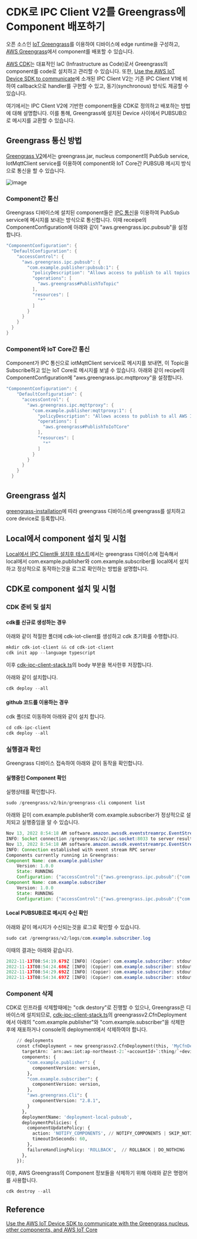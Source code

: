 # CDK로 IPC Client V2를 Greengrass에 Component 배포하기

오픈 소스인 [IoT Greengrass](https://github.com/kyopark2014/iot-greengrass)를 이용하여 디바이스에 edge runtime을 구성하고, [AWS Greengrass](https://ap-northeast-2.console.aws.amazon.com/iot/home?region=ap-northeast-2#/greengrassIntro)에서 component를 배포할 수 있습니다. 

[AWS CDK](https://github.com/kyopark2014/technical-summary/blob/main/cdk-introduction.md)는 대표적인 IaC (Infrastructure as Code)로서 Greengrass의 component를 code로 설치하고 관리할 수 있습니다. 또한, [Use the AWS IoT Device SDK to communicate](https://docs.aws.amazon.com/greengrass/v2/developerguide/interprocess-communication.html#ipc-authorization-policies)에 소개된 IPC Client V2는 기존 IPC Client V1에 비하여 callback으로 handler를 구현할 수 있고, 동기(synchronous) 방식도 제공할 수 있습니다. 

여기에서는 IPC Client V2에 기반한 component들을 CDK로 정의하고 배포하는 방법에 대해 설명합니다. 이를 통해, Greengrass에 설치된 Device 사이에서 PUBSUB으로 메시지를 교환할 수 있습니다.

## Greengrass 통신 방법

[Greengrass V2](https://github.com/kyopark2014/iot-greengrass/blob/main/README.md#greengrass-basic)에서는 greengrass.jar, nucleus component의 PubSub service, IotMqttClient service를 이용하여 component와 IoT Core간 PUBSUB 메시지 방식으로 통신을 할 수 있습니다. 

![image](https://user-images.githubusercontent.com/52392004/201517089-27c1e53d-ddbb-4d72-839b-b213ac760215.png)


### Component간 통신 

Greengrass 디바이스에 설치된 component들은 [IPC 통신](https://github.com/kyopark2014/iot-greengrass/blob/main/IPC.md)을 이용하여 PubSub service에 메시지를 보내는 방식으로 통신합니다. 이때 receipe의 ComponentConfiguration에 아래와 같이 "aws.greengrass.ipc.pubsub"을 설정합니다.

```java
"ComponentConfiguration": {
  "DefaultConfiguration": {
    "accessControl": {
      "aws.greengrass.ipc.pubsub": {
        "com.example.publisher:pubsub:1": {
          "policyDescription": "Allows access to publish to all topics.",
          "operations": [
            "aws.greengrass#PublishToTopic"
          ],
          "resources": [
            "*"
          ]
        }
      }
    }
  }
}  
```

### Component와 IoT Core간 통신

Component가 IPC 통신으로 iotMqttClient service로 메시지를 보내면, 이 Topic을 Subscribe하고 있는 IoT Core로 메시지를 보낼 수 있습니다. 아래와 같이 recipe의 ComponentConfiguration에 "aws.greengrass.ipc.mqttproxy"을 설정합니다. 

```java
"ComponentConfiguration": {
    "DefaultConfiguration": {
      "accessControl": {
        "aws.greengrass.ipc.mqttproxy": {
          "com.example.publisher:mqttproxy:1": {
            "policyDescription": "Allows access to publish to all AWS IoT Core topics.",
            "operations": [
              "aws.greengrass#PublishToIoTCore"
            ],
            "resources": [
              "*"
            ]
          }
        }
      }
    }
  }
  ```



## Greengrass 설치

[greengrass-installation](https://github.com/kyopark2014/iot-greengrass/blob/main/preparation.md#greengrass-installation)에 따라 greengrass 디바이스에 greengrass를 설치하고 core device로 등록합니다.

## Local에서 component 설치 및 시험

[Local에서 IPC Client들 설치후 테스트](https://github.com/kyopark2014/iot-greengrass-with-ipc-client-v2/blob/main/local-deployment.md)에서는 greengrass 디바이스에 접속해서 local에서 com.example.publisher와 com.example.subscriber를 local에서 설치하고 정상적으로 동작하는것을 로그로 확인하는 방법을 설명합니다. 

## CDK로 component 설치 및 시험

### CDK 준비 및 설치

#### cdk를 신규로 생성하는 경우

아래와 같이 적절한 폴더에 cdk-iot-client를 생성하고 cdk 초기화를 수행합니다. 

```java
mkdir cdk-iot-client && cd cdk-iot-client
cdk init app --language typescript
```

이후 [cdk-ipc-client-stack.ts](https://github.com/kyopark2014/iot-greengrass-with-ipc-client-v2/blob/main/cdk-ipc-client/lib/cdk-ipc-client-stack.ts)의 body 부분을 복사한후 저장합니다.

아래와 같이 설치합니다. 

```java
cdk deploy --all
```

#### github 코드를 이용하는 경우

cdk 폴더로 이동하여 아래와 같이 설치 합니다. 

```java
cd cdk-ipc-client
cdk deploy --all
```

### 실행결과 확인

Greengrass 디바이스 접속하여 아래와 같이 동작을 확인합니다. 

#### 실행중인 Component 확인 

실행상태를 확인합니다. 

```java
sudo /greengrass/v2/bin/greengrass-cli component list
````

아래와 깉이 com.example.publisher와 com.example.subscriber가 정상적으로 설치되고 실행중임을 알 수 있습니다.

```java
Nov 13, 2022 8:54:18 AM software.amazon.awssdk.eventstreamrpc.EventStreamRPCConnection$1 onConnectionSetup
INFO: Socket connection /greengrass/v2/ipc.socket:8033 to server result [AWS_ERROR_SUCCESS]
Nov 13, 2022 8:54:18 AM software.amazon.awssdk.eventstreamrpc.EventStreamRPCConnection$1 onProtocolMessage
INFO: Connection established with event stream RPC server
Components currently running in Greengrass:
Component Name: com.example.publisher
    Version: 1.0.0
    State: RUNNING
    Configuration: {"accessControl":{"aws.greengrass.ipc.pubsub":{"com.example.publisher:pubsub:1":{"operations":["aws.greengrass#PublishToTopic"],"policyDescription":"Allows access to publish to all topics.","resources":["*"]}}}}
Component Name: com.example.subscriber
    Version: 1.0.0
    State: RUNNING
    Configuration: {"accessControl":{"aws.greengrass.ipc.pubsub":{"com.example.subscriber:pubsub:1":{"operations":["aws.greengrass#SubscribeToTopic"],"policyDescription":"Allows access to subscribe to all topics.","resources":["*"]}}}}
```    

#### Local PUBSUB르로 메시지 수신 확인

아래와 같이 메시지가 수신되는것을 로그로 확인할 수 있습니다. 

```java
sudo cat /greengrass/v2/logs/com.example.subscriber.log
```

이때의 결과는 아래와 같습니다. 

```java
2022-11-13T08:54:19.679Z [INFO] (Copier) com.example.subscriber: stdout. Received new message on topic local/topic: hello. {scriptName=services.com.example.subscriber.lifecycle.Run, serviceName=com.example.subscriber, currentState=RUNNING}
2022-11-13T08:54:24.686Z [INFO] (Copier) com.example.subscriber: stdout. Received new message on topic local/topic: hello. {scriptName=services.com.example.subscriber.lifecycle.Run, serviceName=com.example.subscriber, currentState=RUNNING}
2022-11-13T08:54:29.692Z [INFO] (Copier) com.example.subscriber: stdout. Received new message on topic local/topic: hello. {scriptName=services.com.example.subscriber.lifecycle.Run, serviceName=com.example.subscriber, currentState=RUNNING}
2022-11-13T08:54:34.697Z [INFO] (Copier) com.example.subscriber: stdout. Received new message on topic local/topic: hello. {scriptName=services.com.example.subscriber.lifecycle.Run, serviceName=com.example.subscriber, currentState=RUNNING}
```

### Component 삭제

CDK로 인프라를 삭제할때에는 "cdk destory"로 진행할 수 있으나, Greengrass은 디바이스에 설치되므로, [cdk-ipc-client-stack.ts](https://github.com/kyopark2014/iot-greengrass-with-ipc-client-v2/blob/main/cdk-ipc-client/lib/cdk-ipc-client-stack.ts)의 greengrassv2.CfnDeployment에서 아래의 "com.example.publisher"와 "com.example.subscriber"을 삭제한 후에 재포하거나 console의 deployment에서 삭제하여야 합니다.

```python
    // deployments
    const cfnDeployment = new greengrassv2.CfnDeployment(this, 'MyCfnDeployment', {
      targetArn: `arn:aws:iot:ap-northeast-2:`+accountId+`:thing/`+deviceName,    
      components: {
        "com.example.publisher": {
          componentVersion: version, 
        },
        "com.example.subscriber": {
          componentVersion: version, 
        },
        "aws.greengrass.Cli": {
          componentVersion: "2.8.1", 
        }
      },
      deploymentName: 'deployment-local-pubsub',
      deploymentPolicies: {
        componentUpdatePolicy: {
          action: 'NOTIFY_COMPONENTS', // NOTIFY_COMPONENTS | SKIP_NOTIFY_COMPONENTS
          timeoutInSeconds: 60,
        },
        failureHandlingPolicy: 'ROLLBACK',  // ROLLBACK | DO_NOTHING
      },
    });
```    

이후, AWS Greengrass의 Component 정보들을 삭제하기 위해 아래와 같은 명령어를 사용합니다. 

```java
cdk destroy --all
```

## Reference 

[Use the AWS IoT Device SDK to communicate with the Greengrass nucleus, other components, and AWS IoT Core](https://docs.aws.amazon.com/greengrass/v2/developerguide/interprocess-communication.html#ipc-authorization-policies)

